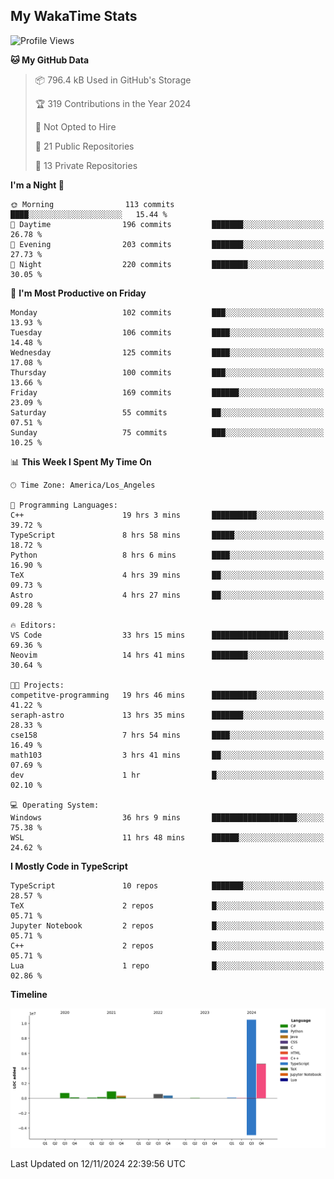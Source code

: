 ## My WakaTime Stats
<!--START_SECTION:waka-->
![Profile Views](http://img.shields.io/badge/Profile%20Views-0-blue)

**🐱 My GitHub Data** 

> 📦 796.4 kB Used in GitHub's Storage 
 > 
> 🏆 319 Contributions in the Year 2024
 > 
> 🚫 Not Opted to Hire
 > 
> 📜 21 Public Repositories 
 > 
> 🔑 13 Private Repositories 
 > 
**I'm a Night 🦉** 

```text
🌞 Morning                113 commits         ████░░░░░░░░░░░░░░░░░░░░░   15.44 % 
🌆 Daytime                196 commits         ███████░░░░░░░░░░░░░░░░░░   26.78 % 
🌃 Evening                203 commits         ███████░░░░░░░░░░░░░░░░░░   27.73 % 
🌙 Night                  220 commits         ████████░░░░░░░░░░░░░░░░░   30.05 % 
```
📅 **I'm Most Productive on Friday** 

```text
Monday                   102 commits         ███░░░░░░░░░░░░░░░░░░░░░░   13.93 % 
Tuesday                  106 commits         ████░░░░░░░░░░░░░░░░░░░░░   14.48 % 
Wednesday                125 commits         ████░░░░░░░░░░░░░░░░░░░░░   17.08 % 
Thursday                 100 commits         ███░░░░░░░░░░░░░░░░░░░░░░   13.66 % 
Friday                   169 commits         ██████░░░░░░░░░░░░░░░░░░░   23.09 % 
Saturday                 55 commits          ██░░░░░░░░░░░░░░░░░░░░░░░   07.51 % 
Sunday                   75 commits          ███░░░░░░░░░░░░░░░░░░░░░░   10.25 % 
```


📊 **This Week I Spent My Time On** 

```text
🕑︎ Time Zone: America/Los_Angeles

💬 Programming Languages: 
C++                      19 hrs 3 mins       ██████████░░░░░░░░░░░░░░░   39.72 % 
TypeScript               8 hrs 58 mins       █████░░░░░░░░░░░░░░░░░░░░   18.72 % 
Python                   8 hrs 6 mins        ████░░░░░░░░░░░░░░░░░░░░░   16.90 % 
TeX                      4 hrs 39 mins       ██░░░░░░░░░░░░░░░░░░░░░░░   09.73 % 
Astro                    4 hrs 27 mins       ██░░░░░░░░░░░░░░░░░░░░░░░   09.28 % 

🔥 Editors: 
VS Code                  33 hrs 15 mins      █████████████████░░░░░░░░   69.36 % 
Neovim                   14 hrs 41 mins      ████████░░░░░░░░░░░░░░░░░   30.64 % 

🐱‍💻 Projects: 
competitve-programming   19 hrs 46 mins      ██████████░░░░░░░░░░░░░░░   41.22 % 
seraph-astro             13 hrs 35 mins      ███████░░░░░░░░░░░░░░░░░░   28.33 % 
cse158                   7 hrs 54 mins       ████░░░░░░░░░░░░░░░░░░░░░   16.49 % 
math103                  3 hrs 41 mins       ██░░░░░░░░░░░░░░░░░░░░░░░   07.69 % 
dev                      1 hr                █░░░░░░░░░░░░░░░░░░░░░░░░   02.10 % 

💻 Operating System: 
Windows                  36 hrs 9 mins       ███████████████████░░░░░░   75.38 % 
WSL                      11 hrs 48 mins      ██████░░░░░░░░░░░░░░░░░░░   24.62 % 
```

**I Mostly Code in TypeScript** 

```text
TypeScript               10 repos            ███████░░░░░░░░░░░░░░░░░░   28.57 % 
TeX                      2 repos             █░░░░░░░░░░░░░░░░░░░░░░░░   05.71 % 
Jupyter Notebook         2 repos             █░░░░░░░░░░░░░░░░░░░░░░░░   05.71 % 
C++                      2 repos             █░░░░░░░░░░░░░░░░░░░░░░░░   05.71 % 
Lua                      1 repo              █░░░░░░░░░░░░░░░░░░░░░░░░   02.86 % 
```



**Timeline**

![Lines of Code chart](https://raw.githubusercontent.com/seraph27/seraph27/main/assets/bar_graph.png)


 Last Updated on 12/11/2024 22:39:56 UTC
<!--END_SECTION:waka-->
